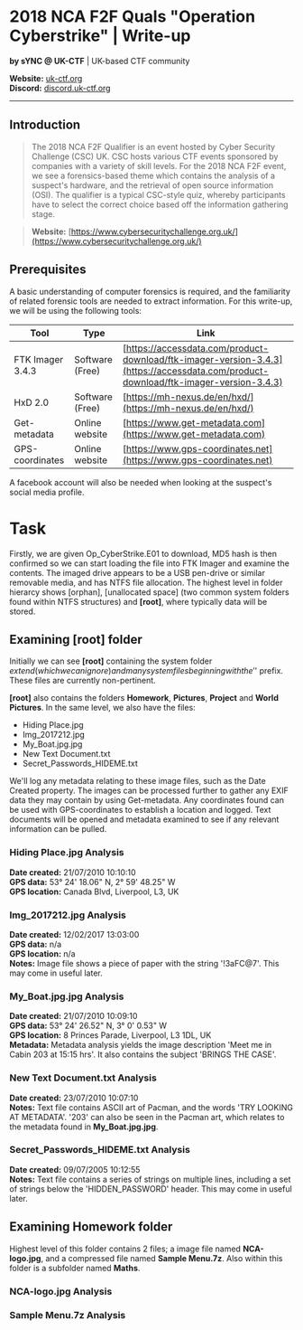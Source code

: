 # 2018 NCA F2F Quals "Operation Cyberstrike" | Write-up
**by sYNC @ UK-CTF** | UK-based CTF community


**Website:**  [uk-ctf.org](http://uk-ctf.org)\
**Discord:**  [discord.uk-ctf.org](http://discord.uk-ctf.org)

---

## Introduction

>The 2018 NCA F2F Qualifier is an event hosted by Cyber Security Challenge (CSC) UK. CSC hosts various CTF events sponsored by companies
with a variety of skill levels. For the 2018 NCA F2F event, we see a forensics-based theme which contains the analysis of a suspect's
hardware, and the retrieval of open source information (OSI). The qualifier is a typical CSC-style quiz, whereby participants have to
select the correct choice based off the information gathering stage.

>**Website:** [https://www.cybersecuritychallenge.org.uk/](https://www.cybersecuritychallenge.org.uk/)

## Prerequisites

A basic understanding of computer forensics is required, and the familiarity of related forensic tools are needed to extract information.
For this write-up, we will be using the following tools:

Tool | Type | Link
--- | --- | ---
FTK Imager 3.4.3 | Software (Free) | [https://accessdata.com/product-download/ftk-imager-version-3.4.3](https://accessdata.com/product-download/ftk-imager-version-3.4.3)
HxD 2.0 | Software (Free) |  [https://mh-nexus.de/en/hxd/](https://mh-nexus.de/en/hxd/)
Get-metadata | Online website | [https://www.get-metadata.com](https://www.get-metadata.com)
GPS-coordinates | Online website | [https://www.gps-coordinates.net](https://www.gps-coordinates.net)

A facebook account will also be needed when looking at the suspect's social media profile.

# Task

Firstly, we are given Op_CyberStrike.E01 to download, MD5 hash is then confirmed so we can start loading the file into FTK Imager and examine the contents. The imaged drive appears to be a USB pen-drive or similar removable media, and has NTFS file allocation. The highest level in folder hierarcy shows [orphan], [unallocated space] (two common system folders found within NTFS structures) and **[root]**, where typically data will be stored.

## Examining [root] folder


Initially we can see **[root]** containing the system folder $extend (which we can ignore) and many system files beginning with the '$' prefix. These files are currently non-pertinent.

**[root]** also contains the folders **Homework**, **Pictures**, **Project** and **World Pictures**. In the same level, we also have the files:

- Hiding Place.jpg
- Img_2017212.jpg
- My_Boat.jpg.jpg
- New Text Document.txt
- Secret_Passwords_HIDEME.txt

We'll log any metadata relating to these image files, such as the Date Created property. The images can be processed further to gather any EXIF data they may contain by using Get-metadata. Any coordinates found can be used with GPS-coordinates to establish a location and logged. Text documents will be opened and metadata examined to see if any relevant information can be pulled.

### Hiding Place.jpg Analysis

**Date created:** 21/07/2010 10:10:10\
**GPS data:**     53° 24' 18.06" N, 2° 59' 48.25" W\
**GPS location:** Canada Blvd, Liverpool, L3, UK

### Img_2017212.jpg Analysis

**Date created:** 12/02/2017 13:03:00\
**GPS data:** n/a\
**GPS location:** n/a\
**Notes:** Image file shows a piece of paper with the string '!3aFC@7'. This may come in useful later.

### My_Boat.jpg.jpg Analysis

**Date created:** 21/07/2010 10:09:10\
**GPS data:**     53° 24' 26.52" N, 3° 0' 0.53" W\
**GPS location:** 8 Princes Parade, Liverpool, L3 1DL, UK\
**Metadata:**     Metadata analysis yields the image description 'Meet me in Cabin 203 at 15:15 hrs'. It also contains the subject 'BRINGS THE CASE'.

### New Text Document.txt Analysis

**Date created:** 23/07/2010 10:07:10\
**Notes:** Text file contains ASCII art of Pacman, and the words 'TRY LOOKING AT METADATA'. '203' can also be seen in the Pacman art, which relates to the metadata found in **My_Boat.jpg.jpg**.

### Secret_Passwords_HIDEME.txt Analysis

**Date created:** 09/07/2005 10:12:55\
**Notes:** Text file contains a series of strings on multiple lines, including a set of strings below the 'HIDDEN_PASSWORD' header. This may come in useful later.

## Examining **Homework** folder


Highest level of this folder contains 2 files; a image file named **NCA-logo.jpg**, and a compressed file named **Sample Menu.7z**. Also within this folder is a subfolder named **Maths**.

### NCA-logo.jpg Analysis

### Sample Menu.7z Analysis












